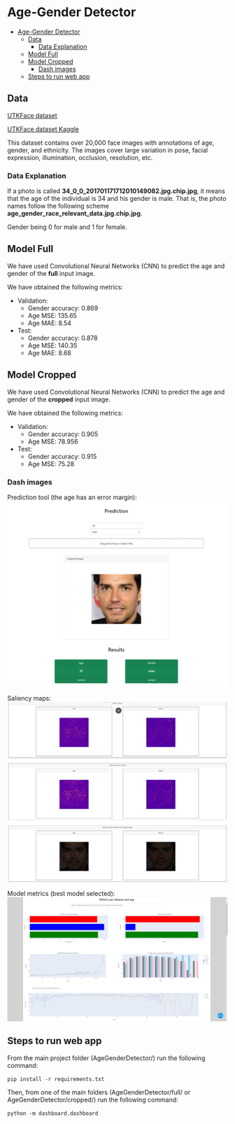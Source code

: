 #  Age-Gender Detector

- [Age-Gender Detector](#age-gender-detector)
  - [Data](#data)
    - [Data Explanation](#data-explanation)
  - [Model Full](#model-full)
  - [Model Cropped](#model-cropped)
    - [Dash images](#dash-images)
  - [Steps to run web app](#steps-to-run-web-app)
  

## Data

[UTKFace dataset](https://susanqq.github.io/UTKFace/)

[UTKFace dataset Kaggle](https://www.kaggle.com/jangedoo/utkface-new)

This dataset contains over 20,000 face images with annotations of
age, gender, and ethnicity. The images cover large variation in pose, facial expression, 
illumination, occlusion, resolution, etc.

### Data Explanation

If a photo is called __34_0_0_201701171712010149082.jpg.chip.jpg__, it means that the age of the individual is 34 and his gender is male. 
That is, the photo names follow the following scheme __age_gender_race_relevant_data.jpg.chip.jpg__.

Gender being 0 for male and 1 for female.


## Model Full

We have used Convolutional Neural Networks (CNN) to predict the age and gender of the **full** input image.

We have obtained the following metrics:
- Validation:
  - Gender accuracy: 0.869
  - Age MSE: 135.65
  - Age MAE: 8.54
- Test:
  - Gender accuracy: 0.878
  - Age MSE: 140.35
  - Age MAE: 8.68


## Model Cropped

We have used Convolutional Neural Networks (CNN) to predict the age and gender of the **cropped** input image.

We have obtained the following metrics:
- Validation:
  - Gender accuracy: 0.905
  - Age MSE: 78.956
- Test:
  - Gender accuracy: 0.915
  - Age MSE: 75.28

### Dash images

Prediction tool (the age has an error margin):
![prediction](cropped/example_imgs/prediction.png)

Saliency maps:
![saliency_maps](cropped/example_imgs/saliency_maps.png)

Model metrics (best model selected):
![metrics](cropped/example_imgs/metrics.png)

## Steps to run web app

From the main project folder (AgeGenderDetector/) run the following command:

```shell
pip install -r requirements.txt
```

Then, from one of the main folders (AgeGenderDetector/full/ or AgeGenderDetector/cropped/) run the following command:

```shell
python -m dashboard.dashboard
```




